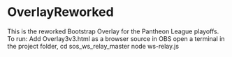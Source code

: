 # OverlayReworked
This is the reworked Bootstrap Overlay for the Pantheon League playoffs. To run:
Add Overlay3v3.html as a browser source in OBS
open a terminal in the project folder,
cd sos_ws_relay_master
node ws-relay.js

